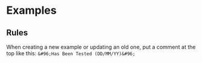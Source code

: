 # Examples
## Rules
When creating a new example or updating an old one, put a comment at the top like this: `&#96;Has Been Tested (DD/MM/YY)&#96;`
